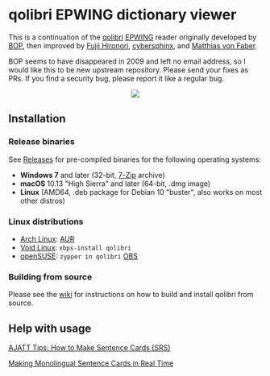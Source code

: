# qolibri EPWING dictionary viewer

This is a continuation of the [qolibri](http://qolibri.osdn.jp/)
[EPWING](https://ja.wikipedia.org/wiki/EPWING) reader originally developed by
[BOP](https://osdn.net/users/bop/), then improved by
[Fujii Hironori](https://github.com/fujii),
[cybersphinx](https://github.com/cybersphinx), and
[Matthias von Faber](https://github.com/mvf).

BOP seems to have disappeared in 2009 and left no email address, so I would
like this to be new upstream repository.  Please send your fixes as PRs.
If you find a security bug, please report it like a regular bug.

<p align="center">
    <img src="https://user-images.githubusercontent.com/4458/43369811-c1e0421c-9363-11e8-8abb-91b9ce2e4ce0.png">
</p>

## Installation

### Release binaries

See [Releases](https://github.com/ludios/qolibri/releases) for pre-compiled binaries for the
following operating systems:

- **Windows 7** and later (32-bit, [7-Zip](https://www.7-zip.org/) archive)
- **macOS** 10.13 "High Sierra" and later (64-bit, .dmg image)
- **Linux** (AMD64, .deb package for Debian 10 "buster", also works on most other distros)

### Linux distributions

- [Arch Linux](https://www.archlinux.org/): [AUR](https://aur.archlinux.org/packages/qolibri/)
- [Void Linux](https://voidlinux.org/): `xbps-install qolibri`
- [openSUSE](https://www.opensuse.org/): `zypper in qolibri` [OBS](https://software.opensuse.org/package/qolibri)

### Building from source

Please see the [wiki](https://github.com/ludios/qolibri/wiki) for instructions
on how to build and install qolibri from source.

## Help with usage

[AJATT Tips: How to Make Sentence Cards (SRS)](https://www.youtube.com/watch?v=kny7eCfx9dA)

[Making Monolingual Sentence Cards in Real Time](https://www.youtube.com/watch?v=BzuLGmkihf4)
